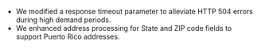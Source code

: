 - We modified a response timeout parameter to alleviate HTTP 504 errors during high demand periods.
- We enhanced address processing for State and ZIP code fields to support Puerto Rico addresses.
